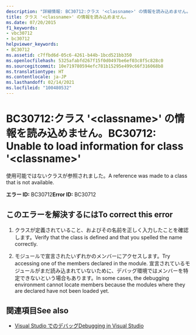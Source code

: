 ```yaml
---
description: "詳細情報: BC30712:クラス '<classname>' の情報を読み込めません。"
title: クラス '<classname>' の情報を読み込めません。
ms.date: 07/20/2015
f1_keywords:
- vbc30712
- bc30712
helpviewer_keywords:
- BC30712
ms.assetid: c7ffbd6d-05c6-4261-b44b-1bcd521bb350
ms.openlocfilehash: 5325afabfd267f15f0d0497be6ef03c8f5c828c0
ms.sourcegitcommit: 10e719780594efc781b15295e499c66f316068b8
ms.translationtype: HT
ms.contentlocale: ja-JP
ms.lasthandoff: 02/14/2021
ms.locfileid: "100480532"
---
```

# <a name="bc30712-unable-to-load-information-for-class-classname"></a><span data-ttu-id="1d9a9-103">BC30712:クラス '\<classname>' の情報を読み込めません。</span><span class="sxs-lookup"><span data-stu-id="1d9a9-103">BC30712: Unable to load information for class '\<classname>'</span></span>

<span data-ttu-id="1d9a9-104">使用可能ではないクラスが参照されました。</span><span class="sxs-lookup"><span data-stu-id="1d9a9-104">A reference was made to a class that is not available.</span></span>

 <span data-ttu-id="1d9a9-105">**エラー ID:** BC30712</span><span class="sxs-lookup"><span data-stu-id="1d9a9-105">**Error ID:** BC30712</span></span>

## <a name="to-correct-this-error"></a><span data-ttu-id="1d9a9-106">このエラーを解決するには</span><span class="sxs-lookup"><span data-stu-id="1d9a9-106">To correct this error</span></span>

1. <span data-ttu-id="1d9a9-107">クラスが定義されていること、およびその名前を正しく入力したことを確認します。</span><span class="sxs-lookup"><span data-stu-id="1d9a9-107">Verify that the class is defined and that you spelled the name correctly.</span></span>

2. <span data-ttu-id="1d9a9-108">モジュールで宣言されたいずれかのメンバーにアクセスします。</span><span class="sxs-lookup"><span data-stu-id="1d9a9-108">Try accessing one of the members declared in the module.</span></span> <span data-ttu-id="1d9a9-109">宣言されているモジュールがまだ読み込まれていないために、デバッグ環境ではメンバーを特定できないという場合もあります。</span><span class="sxs-lookup"><span data-stu-id="1d9a9-109">In some cases, the debugging environment cannot locate members because the modules where they are declared have not been loaded yet.</span></span>

## <a name="see-also"></a><span data-ttu-id="1d9a9-110">関連項目</span><span class="sxs-lookup"><span data-stu-id="1d9a9-110">See also</span></span>

- [<span data-ttu-id="1d9a9-111">Visual Studio でのデバッグ</span><span class="sxs-lookup"><span data-stu-id="1d9a9-111">Debugging in Visual Studio</span></span>](/visualstudio/debugger/debugger-feature-tour)
